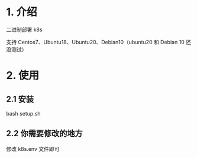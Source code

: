 # 1. 介绍

二进制部署 k8s

支持 Centos7、Ubuntu18、Ubuntu20、Debian10（ubuntu20 和 Debian 10 还没测试）



# 2. 使用

## 2.1 安装

bash setup.sh

## 2.2 你需要修改的地方
修改 k8s.env 文件即可
